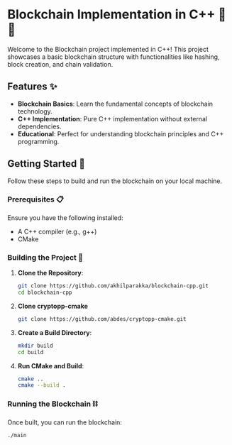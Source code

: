 # Blockchain Implementation in C++ 💎🔗

Welcome to the Blockchain project implemented in C++! This project showcases a basic blockchain structure with functionalities like hashing, block creation, and chain validation.

## Features ✨

- **Blockchain Basics**: Learn the fundamental concepts of blockchain technology.
- **C++ Implementation**: Pure C++ implementation without external dependencies.
- **Educational**: Perfect for understanding blockchain principles and C++ programming.

## Getting Started 🚀

Follow these steps to build and run the blockchain on your local machine.

### Prerequisites 📋

Ensure you have the following installed:

- A C++ compiler (e.g., g++)
- CMake

### Building the Project 🔨

1. **Clone the Repository**:

   ```bash
   git clone https://github.com/akhilparakka/blockchain-cpp.git
   cd blockchain-cpp
   ```

2. **Clone cryptopp-cmake**

   ```bash
   git clone https://github.com/abdes/cryptopp-cmake.git
   ```

3. **Create a Build Directory**:

   ```bash
   mkdir build
   cd build
   ```

4. **Run CMake and Build**:

   ```bash
   cmake ..
   cmake --build .
   ```

### Running the Blockchain ⛓️

Once built, you can run the blockchain:

```bash
./main
```
